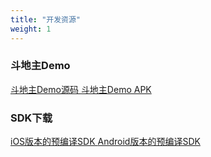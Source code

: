 ```yaml
---
title: "开发资源"
weight: 1
---
```


### 斗地主Demo

<p>
<a href="https://github.com/kaleidochain/doudizhu" target="_blank" class="btn btn-default">
<i class="fab fa-github"></i>
斗地主Demo源码
</a>

<a href="http://dl.kaleidochain.io/KaleidoDoudizhuDemo-release-signed.apk" class="btn btn-default">
<i class="fas fa-download"></i>
斗地主Demo APK
</a>
</p>




### SDK下载

<p>
<a href="https://github.com/kaleidochain/doudizhu/raw/master/KaleidoDoudizhuDemo/build/jsb-link/frameworks/runtime-src/proj.ios_mac/Gengine.framework.zip" class="btn btn-default">
<i class="fas fa-download"></i>
iOS版本的预编译SDK
</a>

<a href="https://github.com/kaleidochain/doudizhu/raw/master/KaleidoDoudizhuDemo/build/jsb-link/frameworks/runtime-src/proj.android-studio/app/libs/gengine.aar" class="btn btn-default">
<i class="fas fa-download"></i>
Android版本的预编译SDK
</a>
</p>


